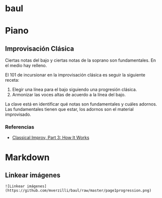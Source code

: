 # baul

# Piano

## Improvisación Clásica

Ciertas notas del bajo y ciertas notas de la soprano son fundamentales. En el medio hay relleno.

El 101 de incursionar en la improvisación clásica es seguir la siguiente receta:

1. Elegir una línea para el bajo siguiendo una progresión clásica.
2. Armonizar las voces altas de acuerdo a la línea del bajo.

La clave está en identificar qué notas son fundamentales y cuáles adornos. Las fundamentales tienen que estar, los adornos son el material improvisado.



### Referencias 

- [Classical Improv, Part 3: How It Works](https://www.youtube.com/watch?v=KoF7t3LvrbE)

# Markdown

## Linkear imágenes
`![Linkear imágenes](https://github.com/mverzilli/baul/raw/master/page1progression.png)`
